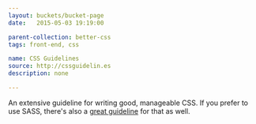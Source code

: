 ```yaml
---
layout: buckets/bucket-page
date:   2015-05-03 19:19:00

parent-collection: better-css
tags: front-end, css

name: CSS Guidelines
source: http://cssguidelin.es
description: none

---
```


An extensive guideline for writing good, manageable CSS. If you prefer to use SASS, there's also a [great guideline](http://sass-guidelin.es/) for that as well.